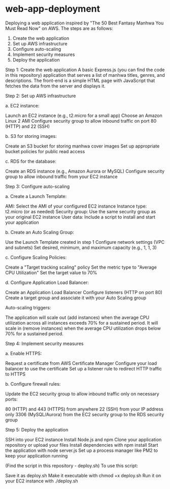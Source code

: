 # web-app-deployment
Deploying a web application inspired by "The 50 Best Fantasy Manhwa You Must Read Now" on AWS. The steps are as follows:

1. Create the web application
2. Set up AWS infrastructure
3. Configure auto-scaling
4. Implement security measures
5. Deploy the application

Step 1: Create the web application
A basic Express.js (you can find the code in this repository) application that serves a list of manhwa titles, genres, and descriptions. The front-end is a simple HTML page with JavaScript that fetches the data from the server and displays it.

Step 2: Set up AWS infrastructure

a. EC2 instance:

Launch an EC2 instance (e.g., t2.micro for a small app)
Choose an Amazon Linux 2 AMI
Configure security group to allow inbound traffic on port 80 (HTTP) and 22 (SSH)

b. S3 for storing images:

Create an S3 bucket for storing manhwa cover images
Set up appropriate bucket policies for public read access

c. RDS for the database:

Create an RDS instance (e.g., Amazon Aurora or MySQL)
Configure security group to allow inbound traffic from your EC2 instance

Step 3: Configure auto-scaling

a. Create a Launch Template:

AMI: Select the AMI of your configured EC2 instance
Instance type: t2.micro (or as needed)
Security group: Use the same security group as your original EC2 instance
User data: Include a script to install and start your application


b. Create an Auto Scaling Group:

Use the Launch Template created in step 1
Configure network settings (VPC and subnets)
Set desired, minimum, and maximum capacity (e.g., 1, 1, 3)

c. Configure Scaling Policies:

Create a "Target tracking scaling" policy
Set the metric type to "Average CPU Utilization"
Set the target value to 70%


d. Configure Application Load Balancer:

Create an Application Load Balancer
Configure listeners (HTTP on port 80)
Create a target group and associate it with your Auto Scaling group

Auto-scaling triggers:

The application will scale out (add instances) when the average CPU utilization across all instances exceeds 70% for a sustained period.
It will scale in (remove instances) when the average CPU utilization drops below 70% for a sustained period.

Step 4: Implement security measures

a. Enable HTTPS:

Request a certificate from AWS Certificate Manager
Configure your load balancer to use the certificate
Set up a listener rule to redirect HTTP traffic to HTTPS

b. Configure firewall rules:

Update the EC2 security group to allow inbound traffic only on necessary ports:

80 (HTTP) and 443 (HTTPS) from anywhere
22 (SSH) from your IP address only
3306 (MySQL/Aurora) from the EC2 security group to the RDS security group

Step 5: Deploy the application

SSH into your EC2 instance
Install Node.js and npm
Clone your application repository or upload your files
Install dependencies with npm install
Start the application with node server.js
Set up a process manager like PM2 to keep your application running

(Find the script in this repository - deploy.sh)
To use this script:

Save it as deploy.sh
Make it executable with chmod +x deploy.sh
Run it on your EC2 instance with ./deploy.sh
